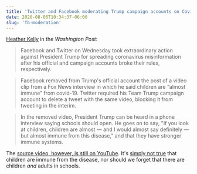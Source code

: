 ```yaml
---
title: 'Twitter and Facebook moderating Trump campaign accounts on Covid-19 misinformation'
date: 2020-08-06T10:34:37-06:00
slug: 'fb-moderation'
---
```


[Heather Kelly](https://www.washingtonpost.com/technology/2020/08/05/trump-post-removed-facebook/) in the *Washington Post*:

> Facebook and Twitter on Wednesday took extraordinary action against President Trump for spreading coronavirus misinformation after his official and campaign accounts broke their rules, respectively.
  
> Facebook removed from Trump's official account the post of a video clip from a Fox News interview in which he said children are “almost immune” from covid-19. Twitter required his Team Trump campaign account to delete a tweet with the same video, blocking it from tweeting in the interim.

> In the removed video, President Trump can be heard in a phone interview saying schools should open. He goes on to say, "If you look at children, children are almost — and I would almost say definitely — but almost immune from this disease," and that they have stronger immune systems.

The [source video, however, is still on YouTube](https://twitter.com/evelyndouek/status/1291181500709380103). It's [simply not true](https://hms.harvard.edu/news/covid-19-children) that children are immune from the disease, nor should we forget that there are children *and* adults in schools.
